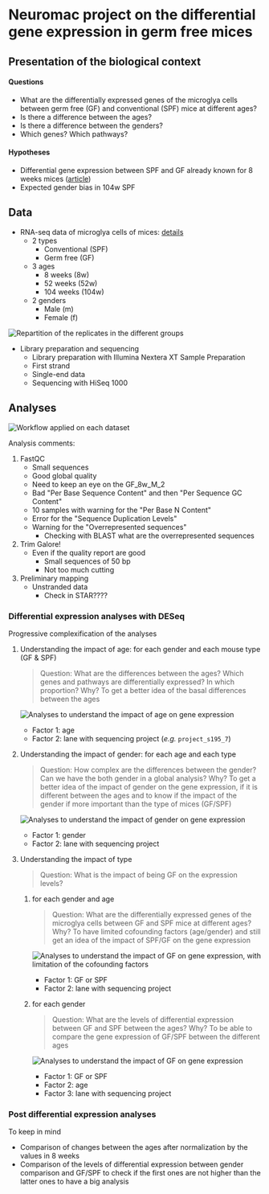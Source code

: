 Neuromac project on the differential gene expression in germ free mices
========

## Presentation of the biological context

#### Questions

- What are the differentially expressed genes of the microglya cells between germ free (GF) and conventional (SPF) mice at different ages?
- Is there a difference between the ages?
- Is there a difference between the genders?
- Which genes? Which pathways?

#### Hypotheses

- Differential gene expression between SPF and GF already known for 8 weeks mices ([article](http://www.nature.com/neuro/journal/v18/n7/abs/nn.4030.html))
- Expected gender bias in 104w SPF

## Data

- RNA-seq data of microglya cells of mices: [details](https://docs.google.com/spreadsheets/d/1DL8pEVj5cvGflPIiaSPRXy-dMk2S7CxmnIk6Ubta2xs/edit?usp=sharing)
	- 2 types
    	- Conventional (SPF)
        - Germ free (GF)
    - 3 ages
    	- 8 weeks (8w)
        - 52 weeks (52w)
        - 104 weeks (104w)
    - 2 genders
  		- Male (m)
        - Female (f)
        
![Repartition of the replicates in the different groups](https://framadrive.org/s/6Fyvkkhh2YQ2WIY/download)       
 
- Library preparation and sequencing
	- Library preparation with Illumina Nextera XT Sample Preparation 
	- First strand
    - Single-end data
    - Sequencing with HiSeq 1000

## Analyses

![Workflow applied on each dataset](https://framadrive.org/s/rWFKBV1HZFUyoZq/download)

Analysis comments:
1. FastQC
	- Small sequences
    - Good global quality
	- Need to keep an eye on the GF_8w_M_2
    - Bad "Per Base Sequence Content" and then "Per Sequence GC Content"
    - 10 samples with warning for the "Per Base N Content"
    - Error for the "Sequence Duplication Levels"
    - Warning for the "Overrepresented sequences"
    	- Checking with BLAST what are the overrepresented sequences
2. Trim Galore!
	- Even if the quality report are good
    	- Small sequences of 50 bp
        - Not too much cutting
3. Preliminary mapping
	- Unstranded data
    	- Check in STAR????

### Differential expression analyses with DESeq

Progressive complexification of the analyses

1. Understanding the impact of age: for each gender and each mouse type (GF & SPF)
	> Question: What are the differences between the ages? Which genes and pathways are differentially expressed? In which proportion?
    > Why? To get a better idea of the basal differences between the ages
    
    ![Analyses to understand the impact of age on gene expression](https://framadrive.org/s/DysSOzGaG8C6Aqm/download)

	- Factor 1: age
  	- Factor 2: lane with sequencing project (*e.g.* `project_s195_7`)
	
2. Understanding the impact of gender: for each age and each type
	> Question: How complex are the differences between the gender? Can we have the both gender in a global analysis?
    > Why? To get a better idea of the impact of gender on the gene expression, if it is different between the ages and to know if the impact of the gender if more important than the type of mices (GF/SPF)
    
    ![Analyses to understand the impact of gender on gene expression](https://framadrive.org/s/Se503gvrZ7apGa8/download)
        
	- Factor 1: gender
	- Factor 2: lane with sequencing project

3. Understanding the impact of type
	> Question: What is the impact of being GF on the expression levels?
    
	1. for each gender and age
    	> Question: What are the differentially expressed genes of the microglya cells between GF and SPF mice at different ages?
        > Why? To have limited cofounding factors (age/gender) and still get an idea of the impact of SPF/GF on the gene expression
        
        ![Analyses to understand the impact of GF on gene expression, with limitation of the cofounding factors](https://framadrive.org/s/viE59uhFcH1IRpF/download)
        
        - Factor 1: GF or SPF
        - Factor 2: lane with sequencing project
	2. for each gender
    	> Question: What are the levels of differential expression between GF and SPF between the ages?
        > Why? To be able to compare the gene expression of GF/SPF between the different ages
        
        ![Analyses to understand the impact of GF on gene expression](https://framadrive.org/s/wSMBMJv8WSTRRVu/download)
        
    	- Factor 1: GF or SPF
        - Factor 2: age
        - Factor 3: lane with sequencing project
            
### Post differential expression analyses

To keep in mind
- Comparison of changes between the ages after normalization by the values in 8 weeks
- Comparison of the levels of differential expression between gender comparison and GF/SPF to check if the first ones are not higher than the latter ones to have a big analysis





